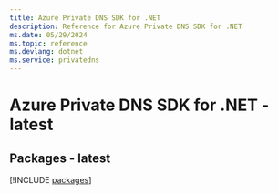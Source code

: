 ```yaml
---
title: Azure Private DNS SDK for .NET
description: Reference for Azure Private DNS SDK for .NET
ms.date: 05/29/2024
ms.topic: reference
ms.devlang: dotnet
ms.service: privatedns
---
```

# Azure Private DNS SDK for .NET - latest
## Packages - latest
[!INCLUDE [packages](private-dns-index.md)]